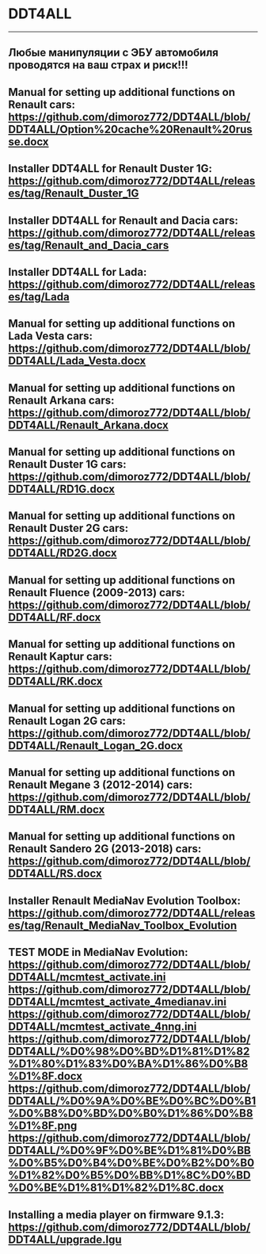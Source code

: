 # DDT4ALL
-----------------------------------------------------------------------------------------------------------------------------------------------------------
Любые манипуляции с ЭБУ автомобиля проводятся на ваш страх и риск!!!
-----------------------------------------------------------------------------------------------------------------------------------------------------------
Manual for setting up additional functions on Renault cars: https://github.com/dimoroz772/DDT4ALL/blob/DDT4ALL/Option%20cache%20Renault%20russe.docx
-----------------------------------------------------------------------------------------------------------------------------------------------------------
Installer DDT4ALL for Renault Duster 1G: https://github.com/dimoroz772/DDT4ALL/releases/tag/Renault_Duster_1G
-----------------------------------------------------------------------------------------------------------------------------------------------------------
Installer DDT4ALL for Renault and Dacia cars: https://github.com/dimoroz772/DDT4ALL/releases/tag/Renault_and_Dacia_cars
-----------------------------------------------------------------------------------------------------------------------------------------------------------
Installer DDT4ALL for Lada: https://github.com/dimoroz772/DDT4ALL/releases/tag/Lada
-----------------------------------------------------------------------------------------------------------------------------------------------------------
Manual for setting up additional functions on Lada Vesta cars: https://github.com/dimoroz772/DDT4ALL/blob/DDT4ALL/Lada_Vesta.docx
-----------------------------------------------------------------------------------------------------------------------------------------------------------
Manual for setting up additional functions on Renault Arkana cars: https://github.com/dimoroz772/DDT4ALL/blob/DDT4ALL/Renault_Arkana.docx
-----------------------------------------------------------------------------------------------------------------------------------------------------------
Manual for setting up additional functions on Renault Duster 1G cars: https://github.com/dimoroz772/DDT4ALL/blob/DDT4ALL/RD1G.docx
-----------------------------------------------------------------------------------------------------------------------------------------------------------
Manual for setting up additional functions on Renault Duster 2G cars: https://github.com/dimoroz772/DDT4ALL/blob/DDT4ALL/RD2G.docx
-----------------------------------------------------------------------------------------------------------------------------------------------------------
Manual for setting up additional functions on Renault Fluence (2009-2013) cars: https://github.com/dimoroz772/DDT4ALL/blob/DDT4ALL/RF.docx
-----------------------------------------------------------------------------------------------------------------------------------------------------------
Manual for setting up additional functions on Renault Kaptur cars: https://github.com/dimoroz772/DDT4ALL/blob/DDT4ALL/RK.docx
-----------------------------------------------------------------------------------------------------------------------------------------------------------
Manual for setting up additional functions on Renault Logan 2G cars: https://github.com/dimoroz772/DDT4ALL/blob/DDT4ALL/Renault_Logan_2G.docx
-----------------------------------------------------------------------------------------------------------------------------------------------------------
Manual for setting up additional functions on Renault Megane 3 (2012-2014) cars: https://github.com/dimoroz772/DDT4ALL/blob/DDT4ALL/RM.docx
-----------------------------------------------------------------------------------------------------------------------------------------------------------
Manual for setting up additional functions on Renault Sandero 2G (2013-2018) cars: https://github.com/dimoroz772/DDT4ALL/blob/DDT4ALL/RS.docx
-----------------------------------------------------------------------------------------------------------------------------------------------------------
Installer Renault MediaNav Evolution Toolbox: https://github.com/dimoroz772/DDT4ALL/releases/tag/Renault_MediaNav_Toolbox_Evolution
-----------------------------------------------------------------------------------------------------------------------------------------------------------
TEST MODE in MediaNav Evolution: 
https://github.com/dimoroz772/DDT4ALL/blob/DDT4ALL/mcmtest_activate.ini
https://github.com/dimoroz772/DDT4ALL/blob/DDT4ALL/mcmtest_activate_4medianav.ini
https://github.com/dimoroz772/DDT4ALL/blob/DDT4ALL/mcmtest_activate_4nng.ini
https://github.com/dimoroz772/DDT4ALL/blob/DDT4ALL/%D0%98%D0%BD%D1%81%D1%82%D1%80%D1%83%D0%BA%D1%86%D0%B8%D1%8F.docx
https://github.com/dimoroz772/DDT4ALL/blob/DDT4ALL/%D0%9A%D0%BE%D0%BC%D0%B1%D0%B8%D0%BD%D0%B0%D1%86%D0%B8%D1%8F.png
https://github.com/dimoroz772/DDT4ALL/blob/DDT4ALL/%D0%9F%D0%BE%D1%81%D0%BB%D0%B5%D0%B4%D0%BE%D0%B2%D0%B0%D1%82%D0%B5%D0%BB%D1%8C%D0%BD%D0%BE%D1%81%D1%82%D1%8C.docx
-----------------------------------------------------------------------------------------------------------------------------------------------------------
Installing a media player on firmware 9.1.3: https://github.com/dimoroz772/DDT4ALL/blob/DDT4ALL/upgrade.lgu
-----------------------------------------------------------------------------------------------------------------------------------------------------------
